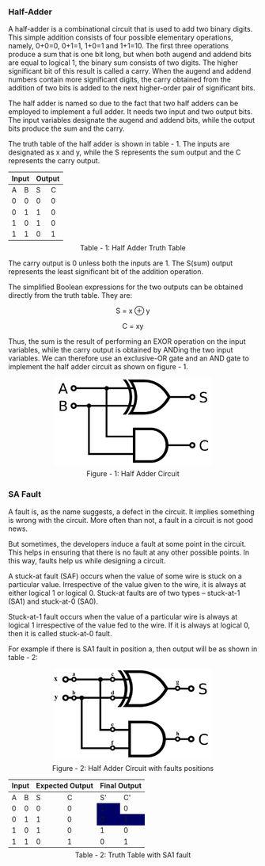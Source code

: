 ### Half-Adder

A half-adder is a combinational circuit that is used to add two binary digits. This simple addition consists of four possible elementary operations, namely, 0+0=0, 0+1=1, 1+0=1 and 1+1=10. The first three operations produce a sum that is one bit long, but when both augend and addend bits are equal to logical 1, the binary sum consists of two digits. The higher significant bit of this result is called a carry. When the augend and addend numbers contain more significant digits, the carry obtained from the addition of two bits is added to the next higher-order pair of significant bits.

The half adder is named so due to the fact that two half adders can be employed to implement a full adder. It needs two input and two output bits. The input variables designate the augend and addend bits, while the output bits produce the sum and the carry.

The truth table of the half adder is shown in table - 1. The inputs are designated as x and y, while the S represents the sum output and the C represents the carry output.

<center>
    <table>
        <thead>
            <tr>
                <th colspan="2">Input</th>
                <th colspan="2">Output</th>
             </tr>
        </thead>
        <tbody>
            <tr>
                <td>A</td>
                    <td>B</td>
                    <td>S</td>
                    <td>C</td>
            </tr>
            <tr>
                <td>0</td>
                <td>0</td>
                <td>0</td>
                <td>0</td>
            </tr>
            <tr>
                <td>0</td>
                <td>1</td>
                <td>1</td>
                <td>0</td>
            </tr>
            <tr>
                <td>1</td>
                <td>0</td>
                <td>1</td>
                <td>0</td>
            </tr>
            <tr>
                <td>1</td>
                <td>1</td>
                <td>0</td>
                <td>1</td>
            </tr>
        </tbody>
    </table>
    <figcaption style="font-size: 14px;margin-top: -8px;margin-bottom: 8px;"> Table - 1: Half Adder Truth Table</figcaption>
</center>

The carry output is 0 unless both the inputs are 1. The S(sum) output represents the least significant bit of the addition operation.

The simplified Boolean expressions for the two outputs can be obtained directly from the truth table. They are:

<center>S = x ⊕ y

C = xy </center>

Thus, the sum is the result of performing an EXOR operation on the input variables, while the carry output is obtained by ANDing the two input variables. We can therefore use an exclusive-OR gate and an AND gate to implement the half adder circuit as shown on figure - 1.

<center>
<img src="./images/half-adder.png" style="width: 20rem; margin-left: auto; margin-right: auto;max-width: 100%;
  height: auto;">
<figcaption style="font-size: 14px;margin-top: 5px;"> Figure - 1: Half Adder Circuit</figcaption>
</center>

### SA Fault

A fault is, as the name suggests, a defect in the circuit. It implies something is wrong with the circuit. More often than not, a fault in a circuit is not good news.

But sometimes, the developers induce a fault at some point in the circuit. This helps in ensuring that there is no fault at any other possible points. In this way, faults help us while designing a circuit.

A stuck-at fault (SAF) occurs when the value of some wire is stuck on a particular value. Irrespective of the value given to the wire, it is always at either logical 1 or logical 0. Stuck-at faults are of two types – stuck-at-1 (SA1) and stuck-at-0 (SA0).

Stuck-at-1 fault occurs when the value of a particular wire is always at logical 1 irrespective of the value fed to the wire. If it is always at logical 0, then it is called stuck-at-0 fault.

For example if there is SA1 fault in position a, then output will be as shown in table - 2:

<center>
<img src="./images/ha1.png" style="width: 20rem; margin-left: auto; margin-right: auto;max-width: 100%;
  height: auto;">
<figcaption style="font-size: 14px;margin-top: 5px;"> Figure - 2: Half Adder Circuit with faults positions</figcaption>
</center>


<center>
    <table>
        <thead>
            <tr>
                <th colspan="2">Input</th>
                <th colspan="2">Expected Output</th>
                <th colspan="2">Final Output</th>
             </tr>
        </thead>
        <tbody>
            <tr>
                <td>A</td>
                <td>B</td>
                <td>S</td>
                <td>C</td>
                <td>S'</td>
                <td>C'</td>
            </tr>
            <tr>
                <td>0</td>
                <td>0</td>
                <td>0</td>
                <td>0</td>
                <td bgcolor = "rgba(252, 165, 165, 1)">1</td>
                <td>0</td>
            </tr>
            <tr>
                <td>0</td>
                <td>1</td>
                <td>1</td>
                <td>0</td>
                <td bgcolor = "rgba(252, 165, 165, 1)">0</td>
                <td bgcolor = "rgba(252, 165, 165, 1)">1</td>
            </tr>
            <tr>
                <td>1</td>
                <td>0</td>
                <td>1</td>
                <td>0</td>
                <td>1</td>
                <td>0</td>
            </tr>
            <tr>
                <td>1</td>
                <td>1</td>
                <td>0</td>
                <td>1</td>
                <td>0</td>
                <td>1</td>
            </tr>
        </tbody>
    </table>
    <figcaption style="font-size: 14px;margin-top: -8px;margin-bottom: 8px;"> Table - 2: Truth Table with SA1 fault</figcaption>
</center>